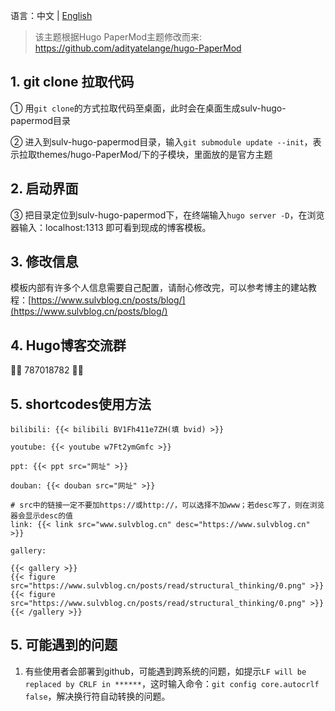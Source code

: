 语言：中文 | [English](https://github.com/xyming108/sulv-hugo-papermod/blob/main/static/README_EN.md)

> 该主题根据Hugo PaperMod主题修改而来: https://github.com/adityatelange/hugo-PaperMod

## 1. git clone 拉取代码

① 用`git clone`的方式拉取代码至桌面，此时会在桌面生成sulv-hugo-papermod目录

② 进入到sulv-hugo-papermod目录，输入`git submodule update --init`，表示拉取themes/hugo-PaperMod/下的子模块，里面放的是官方主题

## 2. 启动界面

③ 把目录定位到sulv-hugo-papermod下，在终端输入`hugo server -D`，在浏览器输入：localhost:1313 即可看到现成的博客模板。

## 3. 修改信息

模板内部有许多个人信息需要自己配置，请耐心修改完，可以参考博主的建站教程：[https://www.sulvblog.cn/posts/blog/](https://www.sulvblog.cn/posts/blog/)

## 4. Hugo博客交流群

🎉🎉 787018782 🎉🎉

## 5. shortcodes使用方法

`bilibili: {{< bilibili BV1Fh411e7ZH(填 bvid) >}}`

`youtube: {{< youtube w7Ft2ymGmfc >}}`

`ppt: {{< ppt src="网址" >}}`

`douban: {{< douban src="网址" >}}`

```
# src中的链接一定不要加https://或http://，可以选择不加www；若desc写了，则在浏览器会显示desc的值
link: {{< link src="www.sulvblog.cn" desc="https://www.sulvblog.cn" >}}
```

```
gallery:

{{< gallery >}}
{{< figure src="https://www.sulvblog.cn/posts/read/structural_thinking/0.png" >}}
{{< figure src="https://www.sulvblog.cn/posts/read/structural_thinking/0.png" >}}
{{< /gallery >}}
```

## 5. 可能遇到的问题

1. 有些使用者会部署到github，可能遇到跨系统的问题，如提示`LF will be replaced by CRLF in ******`，这时输入命令：`git config core.autocrlf false`，解决换行符自动转换的问题。